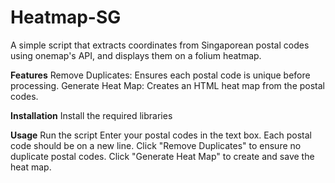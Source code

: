 # Heatmap-SG
A simple script that extracts coordinates from Singaporean postal codes using onemap's API, and displays them on a folium heatmap.

**Features**
Remove Duplicates: Ensures each postal code is unique before processing.
Generate Heat Map: Creates an HTML heat map from the postal codes.

**Installation**
Install the required libraries

**Usage**
Run the script
Enter your postal codes in the text box. Each postal code should be on a new line.
Click "Remove Duplicates" to ensure no duplicate postal codes.
Click "Generate Heat Map" to create and save the heat map.
